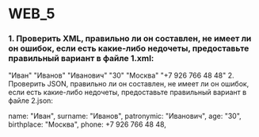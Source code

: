# WEB_5

### 1. Проверить XML, правильно ли он составлен, не имеет ли он ошибок, если есть какие-либо недочеты, предоставьте правильный вариант в файле 1.xml:
<user>
	<name>"Иван"</name>
	<surname>"Иванов"</surname>
	<patronymic>"Иванович"</patronymic>
	<age>"30"</age>
	<phone>"Москва"</phone>
	<birthplace>"+7 926 766 48 48"</birthplace>
</user

### 2. Проверить JSON, правильно ли он составлен, не имеет ли он ошибок, если есть какие-либо недочеты, предоставьте правильный вариант в файле 2.json:
name: "Иван",
surname: "Иванов",
patronymic: "Иванович",
age: "30",
birthplace: "Москва",
phone: +7 926 766 48 48,
